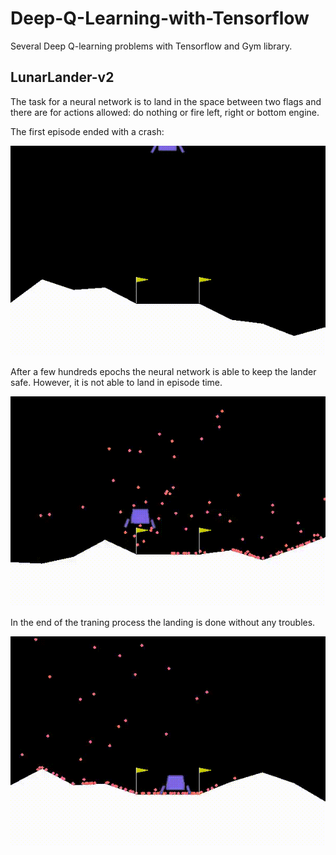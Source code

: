 # Deep-Q-Learning-with-Tensorflow
Several Deep Q-learning problems with Tensorflow and Gym library.

## LunarLander-v2

The task for a neural network is to land in the space between two flags and there are for actions allowed: do nothing or fire left, right or bottom engine. 

The first episode ended with a crash:

![Alt Text](https://github.com/KornelWitkowski/Deep-Q-Learning-with-Tensorflow/blob/main/LunarLander-v2/video-start.gif)

After a few hundreds epochs the neural network is able to keep the lander safe. However, it is not able to land in episode time.

![Alt Text](https://github.com/KornelWitkowski/Deep-Q-Learning-with-Tensorflow/blob/main/LunarLander-v2/video-middle.gif)

In the end of the traning process the landing is done without any troubles.

![Alt Text](https://github.com/KornelWitkowski/Deep-Q-Learning-with-Tensorflow/blob/main/LunarLander-v2/video-end.gif)
